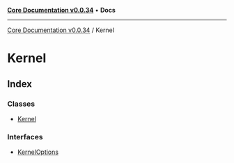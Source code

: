 [**Core Documentation v0.0.34**](../README.md) • **Docs**

***

[Core Documentation v0.0.34](../modules.md) / Kernel

# Kernel

## Index

### Classes

- [Kernel](classes/Kernel.md)

### Interfaces

- [KernelOptions](interfaces/KernelOptions.md)
